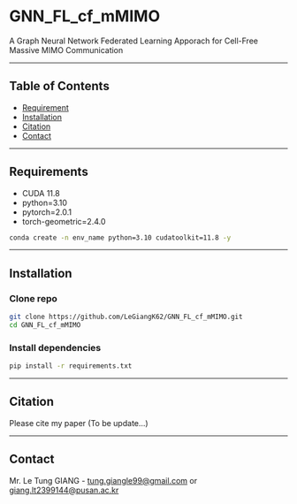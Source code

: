 # GNN_FL_cf_mMIMO

A Graph Neural Network Federated Learning Apporach for Cell-Free Massive MIMO Communication 

---

## Table of Contents

- [Requirement](#requirements)
- [Installation](#installation)
- [Citation](#citation)
- [Contact](#contact)

---
## Requirements
- CUDA 11.8
- python=3.10
- pytorch=2.0.1
- torch-geometric=2.4.0

```bash
conda create -n env_name python=3.10 cudatoolkit=11.8 -y
```

---
## Installation
### Clone repo

```bash
git clone https://github.com/LeGiangK62/GNN_FL_cf_mMIMO.git
cd GNN_FL_cf_mMIMO
```
### Install dependencies
```bash
pip install -r requirements.txt
```
---
## Citation
Please cite my paper (To be update...)

---
## Contact

Mr. Le Tung GIANG - tung.giangle99@gmail.com or giang.lt2399144@pusan.ac.kr